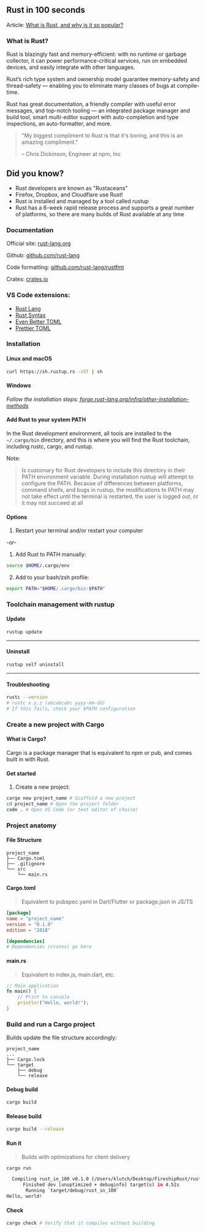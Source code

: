 ## Rust in 100 seconds

Article:
[What is Rust, and why is it so popular?](https://stackoverflow.blog/2020/01/20/what-is-rust-and-why-is-it-so-popular/)

### What is Rust?

Rust is blazingly fast and memory-efficient: with no runtime or garbage collector, it can power performance-critical services, run on embedded devices, and easily integrate with other languages.

Rust’s rich type system and ownership model guarantee memory-safety and thread-safety — enabling you to eliminate many classes of bugs at compile-time.

Rust has great documentation, a friendly compiler with useful error messages, and top-notch tooling — an integrated package manager and build tool, smart multi-editor support with auto-completion and type inspections, an auto-formatter, and more.

> "My biggest compliment to Rust is that it's boring, and this is an amazing compliment."
>
> – Chris Dickinson, Engineer at npm, Inc

## Did you know?

- Rust developers are known as "Rustaceans"
- Firefox, Dropbox, and Cloudflare use Rust!
- Rust is installed and managed by a tool called rustup
- Rust has a 6-week rapid release process and supports a great number of platforms, so there are many builds of Rust available at any time

### Documentation

Official site: [rust-lang.org](https://www.rust-lang.org/)

Github: [github.com/rust-lang](https://github.com/rust-lang)

Code formatting: [github.com/rust-lang/rustfmt](https://github.com/rust-lang/rustfmt)

Crates: [crates.io](https://crates.io/)

### VS Code extensions:

- [Rust Lang](https://marketplace.visualstudio.com/items?itemName=rust-lang.rust)
- [Rust Syntax](https://marketplace.visualstudio.com/items?itemName=dustypomerleau.rust-syntax)
- [Even Better TOML](https://marketplace.visualstudio.com/items?itemName=tamasfe.even-better-toml)
- [Prettier TOML](https://marketplace.visualstudio.com/items?itemName=bodil.prettier-toml)

### Installation

#### Linux and macOS

```sh
curl https://sh.rustup.rs -sSf | sh
```

#### Windows

_Follow the installation steps: [forge.rust-lang.org/infra/other-installation-methods](https://forge.rust-lang.org/infra/other-installation-methods.html)_

#### Add Rust to your system PATH

In the Rust development environment, all tools are installed to the `~/.cargo/bin` directory, and this is where you will find the Rust toolchain, including rustc, cargo, and rustup.

Note:

> Is customary for Rust developers to include this directory in their PATH environment variable. During installation rustup will attempt to configure the PATH. Because of differences between platforms, command shells, and bugs in rustup, the modifications to PATH may not take effect until the terminal is restarted, the user is logged out, or it may not succeed at all

#### Options

1. Restart your terminal and/or restart your computer

-or-

1. Add Rust to PATH manually:

```sh
source $HOME/.cargo/env
```

2. Add to your bash/zsh profile:

```sh
export PATH="$HOME/.cargo/bin:$PATH"
```

### Toolchain management with rustup

#### Update

```sh
rustup update
```

---

#### Uninstall

```sh
rustup self uninstall
```

---

#### Troubleshooting

```sh
rustc --version
# rustc x.y.z (abcabcabc yyyy-mm-dd)
# If this fails, check your $PATH configuration
```

### Create a new project with Cargo

#### What is Cargo?

Cargo is a package manager that is equivalent to npm or pub, and comes built in with Rust.

#### Get started

1. Create a new project:

```sh
cargo new project_name # Scaffold a new project
cd project_name # Open the project folder
code . # Open VS Code (or text editor of choice)
```

### Project anatomy

#### File Structure

```
project_name
├── Cargo.toml
├── .gitignore
└── src
    └── main.rs
```

#### Cargo.toml

> Equivalent to pubspec.yaml in Dart/Flutter or package.json in JS/TS

```toml
[package]
name = "project_name"
version = "0.1.0"
edition = "2018"

[dependencies]
# Dependencies (crates) go here
```

#### main.rs

> Equivalent to index.js, main.dart, etc.

```rust
// Main application
fn main() {
    // Print to console
    println!("Hello, world!");
}
```

### Build and run a Cargo project

Builds update the file structure accordingly:

```
project_name
...
├── Cargo.lock
└── target
    ├── debug
    └── release
```

#### Debug build

```sh
cargo build
```

#### Release build

```sh
cargo build --release
```

#### Run it

> Builds with optimizations for client delivery

```sh
cargo run

  Compiling rust_in_100 v0.1.0 (/Users/klutch/Desktop/FireshipRust/rust_in_100)
      Finished dev [unoptimized + debuginfo] target(s) in 4.52s
       Running `target/debug/rust_in_100`
Hello, world!
```

#### Check

```sh
cargo check # Verify that it compiles without building
```
